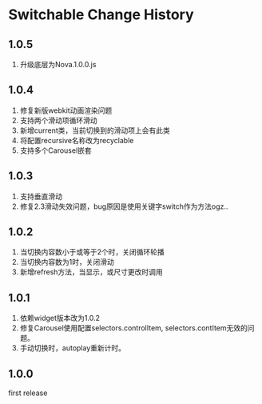 # Switchable Change History

## 1.0.5
1. 升级底层为Nova.1.0.0.js

## 1.0.4
1. 修复新版webkit动画渲染问题
2. 支持两个滑动项循环滑动
3. 新增current类，当前切换到的滑动项上会有此类
4. 将配置recursive名称改为recyclable
5. 支持多个Carousel嵌套

## 1.0.3
1. 支持垂直滑动
2. 修复2.3滑动失效问题，bug原因是使用关键字switch作为方法ogz..

## 1.0.2
1. 当切换内容数小于或等于2个时，关闭循环轮播
2. 当切换内容数为1时，关闭滑动
3. 新增refresh方法，当显示，或尺寸更改时调用

## 1.0.1
1. 依赖widget版本改为1.0.2
2. 修复Carousel使用配置selectors.controlItem, selectors.contItem无效的问题。
3. 手动切换时，autoplay重新计时。


## 1.0.0
first release
